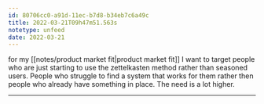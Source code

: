 ```yaml
---
id: 80706cc0-a91d-11ec-b7d8-b34eb7c6a49c
title: 2022-03-21T09h47m51.563s
notetype: unfeed
date: 2022-03-21
---
```

for my [[notes/product market fit|product market fit]] I want to target people who are just starting to use the zettelkasten method rather than seasoned users. People who struggle to find a system that works for them rather then people who already have something in place. The need is a lot higher.

---

